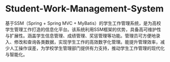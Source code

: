 # Student-Work-Management-System
基于SSM（Spring + Spring MVC + MyBatis）的学生工作管理系统，是为高校学生管理工作打造的信息化平台。该系统利用SSM框架的优势，具备高可维护性与扩展性。涵盖学生信息管理、成绩管理、奖惩管理等功能。管理员可方便地录入、修改和查询各类数据，实现学生工作的高效数字化管理。能提升管理效率，减少人工操作误差，为学校学生管理部门提供有力支持，推动学生工作管理的现代化与智能化。 
